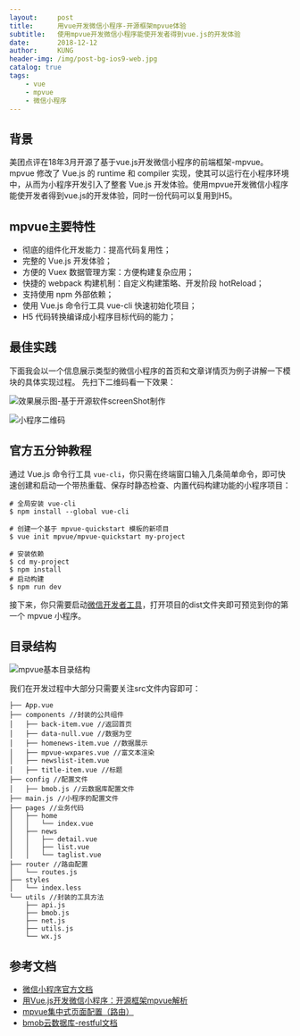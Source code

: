```yaml
---
layout:     post
title:      用vue开发微信小程序-开源框架mpvue体验
subtitle:   使用mpvue开发微信小程序能使开发者得到vue.js的开发体验
date:       2018-12-12
author:     KUNG
header-img: /img/post-bg-ios9-web.jpg
catalog: true
tags:
    - vue
    - mpvue
    - 微信小程序
---
```


## 背景

美团点评在18年3月开源了基于vue.js开发微信小程序的前端框架-mpvue。mpvue 修改了 Vue.js 的 runtime 和 compiler 实现，使其可以运行在小程序环境中，从而为小程序开发引入了整套 Vue.js 开发体验。使用mpvue开发微信小程序能使开发者得到vue.js的开发体验，同时一份代码可以复用到H5。

## mpvue主要特性

- 彻底的组件化开发能力：提高代码复用性；
- 完整的 Vue.js 开发体验；
- 方便的 Vuex 数据管理方案：方便构建复杂应用；
- 快捷的 webpack 构建机制：自定义构建策略、开发阶段 hotReload；
- 支持使用 npm 外部依赖；
- 使用 Vue.js 命令行工具 vue-cli 快速初始化项目；
- H5 代码转换编译成小程序目标代码的能力；

## 最佳实践

下面我会以一个信息展示类型的微信小程序的首页和文章详情页为例子讲解一下模块的具体实现过程。
先扫下二维码看一下效果：

![效果展示图-基于开源软件screenShot制作](https://kung-1252408270.cos.ap-chengdu.myqcloud.com/markdown/20181210165617.png)

![小程序二维码](https://kung-1252408270.cos.ap-chengdu.myqcloud.com/markdown/20181210165446.png)


## 官方五分钟教程

通过 Vue.js 命令行工具 `vue-cli`，你只需在终端窗口输入几条简单命令，即可快速创建和启动一个带热重载、保存时静态检查、内置代码构建功能的小程序项目：

```
# 全局安装 vue-cli
$ npm install --global vue-cli

# 创建一个基于 mpvue-quickstart 模板的新项目
$ vue init mpvue/mpvue-quickstart my-project

# 安装依赖
$ cd my-project
$ npm install
# 启动构建
$ npm run dev
```
接下来，你只需要启动[微信开发者工具](https://mp.weixin.qq.com/debug/wxadoc/dev/quickstart/basic/getting-started.html#%E5%AE%89%E8%A3%85%E5%BC%80%E5%8F%91%E5%B7%A5%E5%85%B7)，打开项目的dist文件夹即可预览到你的第一个 mpvue 小程序。

## 目录结构

![mpvue基本目录结构](https://kung-1252408270.cos.ap-chengdu.myqcloud.com/markdown/20181210171130.png)

我们在开发过程中大部分只需要关注src文件内容即可：

```
├── App.vue
├── components //封装的公共组件
│   ├── back-item.vue //返回首页
│   ├── data-null.vue //数据为空
│   ├── homenews-item.vue //数据展示
│   ├── mpvue-wxpares.vue //富文本渲染
│   ├── newslist-item.vue
│   ├── title-item.vue //标题
├── config //配置文件
│   ├── bmob.js //云数据库配置文件
├── main.js //小程序的配置文件
├── pages //业务代码
│   ├── home
│   │   └── index.vue
│   ├── news
│   │   ├── detail.vue
│   │   ├── list.vue
│   │   └── taglist.vue
├── router //路由配置
│   └── routes.js
├── styles
│   └── index.less
└── utils //封装的工具方法
    ├── api.js
    ├── bmob.js
    ├── net.js
    ├── utils.js
    └── wx.js

```


## 参考文档

- [微信小程序官方文档](https://developers.weixin.qq.com/miniprogram/dev/index.html)
- [用Vue.js开发微信小程序：开源框架mpvue解析](https://tech.meituan.com/mt_mpvue_development_framework.html)
- [mpvue集中式页面配置（路由）](https://github.com/F-loat/mpvue-entry)
- [bmob云数据库-restful文档](http://doc.bmob.cn/data/restful/index.html)
